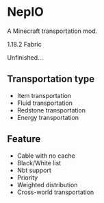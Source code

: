 # NepIO

A Minecraft transportation mod.

1.18.2 Fabric

Unfinished...

## Transportation type

* Item transportation
* Fluid transportation
* Redstone transportation
* Energy transportation

## Feature

* Cable with no cache
* Black/White list
* Nbt support
* Priority
* Weighted distribution
* Cross-world transportation